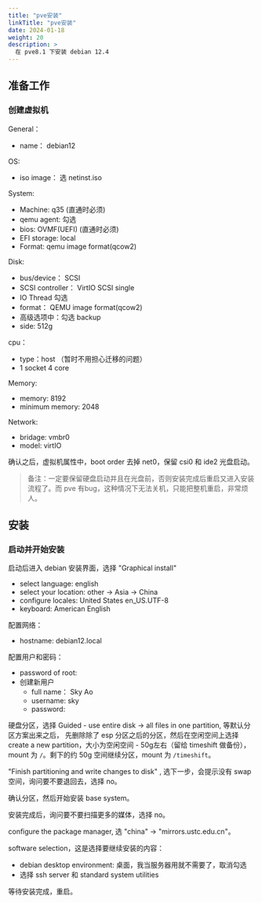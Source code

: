 ```yaml
---
title: "pve安装"
linkTitle: "pve安装"
date: 2024-01-18
weight: 20
description: >
  在 pve8.1 下安装 debian 12.4
---
```


## 准备工作

### 创建虚拟机

General：

- name： debian12

OS:

- iso image： 选 netinst.iso

System:

- Machine: q35 (直通时必须)
- qemu agent: 勾选
- bios: OVMF(UEFI) (直通时必须)
- EFI storage: local
- Format: qemu image format(qcow2)

Disk:

- bus/device： SCSI
- SCSI controller： VirtIO SCSI single
- IO Thread 勾选
- format： QEMU image format(qcow2)
- 高级选项中：勾选 backup
- side: 512g

cpu：

- type：host （暂时不用担心迁移的问题）
- 1 socket 4 core

Memory:

- memory: 8192
- minimum memory: 2048

Network:

- bridage: vmbr0
- model: virtIO

确认之后，虚拟机属性中，boot order 去掉 net0，保留 csi0 和 ide2 光盘启动。

> 备注：一定要保留硬盘启动并且在光盘前，否则安装完成后重启又进入安装流程了。而 pve 有bug，这种情况下无法关机，只能把整机重启，非常烦人。

## 安装

### 启动并开始安装


启动后进入 debian 安装界面，选择 "Graphical install"

- select language: english
- select your location: other -> Asia -> China
- configure locales: United States en_US.UTF-8
- keyboard: American English

配置网络：

 - hostname: debian12.local 

配置用户和密码：

 - password of root: 
 - 创建新用户
   - full name： Sky Ao
   - username: sky
   - password:


硬盘分区，选择 Guided - use entire disk -> all files in one partition, 等默认分区方案出来之后， 先删除除了 esp 分区之后的分区，然后在空闲空间上选择 create a new partition，大小为空闲空间 - 50g左右（留给 timeshift 做备份）， mount 为 `/`。剩下的约 50g 空间继续分区，mount 为 `/timeshift`。


"Finish partitioning and write changes to disk" , 选下一步，会提示没有 swap 空间，询问要不要退回去，选择 no。

确认分区，然后开始安装 base system。

安装完成后，询问要不要扫描更多的媒体，选择 no。

configure the package manager, 选 "china" -> "mirrors.ustc.edu.cn"。

software selection，这是选择要继续安装的内容：

- debian desktop environment: 桌面，我当服务器用就不需要了，取消勾选
- 选择 ssh server 和 standard system utilities

等待安装完成，重启。
